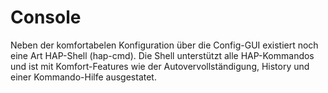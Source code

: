 # Console #

Neben der komfortabelen Konfiguration über die Config-GUI existiert noch eine Art HAP-Shell (hap-cmd). Die Shell unterstützt alle HAP-Kommandos und ist mit Komfort-Features wie der Autovervollständigung, History und einer Kommando-Hilfe ausgestatet.